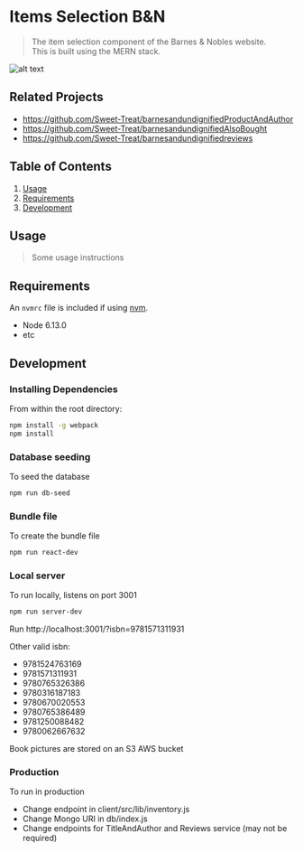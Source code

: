 # Items Selection B&N

> The item selection component of the Barnes & Nobles website.\
This is built using the MERN stack.


![alt text](https://github.com/Sweet-Treat/barnesandundignifiedItemSelection/blob/main/gif-fec.gif "Item selection app")



## Related Projects

  - https://github.com/Sweet-Treat/barnesandundignifiedProductAndAuthor
  - https://github.com/Sweet-Treat/barnesandundignifiedAlsoBought
  - https://github.com/Sweet-Treat/barnesandundignifiedreviews

## Table of Contents

1. [Usage](#Usage)
1. [Requirements](#requirements)
1. [Development](#development)

## Usage

> Some usage instructions

## Requirements

An `nvmrc` file is included if using [nvm](https://github.com/creationix/nvm).

- Node 6.13.0
- etc

## Development

### Installing Dependencies

From within the root directory:

```sh
npm install -g webpack
npm install
```
### Database seeding

To seed the database
```sh
npm run db-seed
```
### Bundle file

To create the bundle file
```sh
npm run react-dev
```
### Local server

To run locally, listens on port 3001
```sh
npm run server-dev
```
Run http://localhost:3001/?isbn=9781571311931

Other valid isbn:
- 9781524763169
- 9781571311931
- 9780765326386
- 9780316187183
- 9780670020553
- 9780765386489
- 9781250088482
- 9780062667632

Book pictures are stored on an S3 AWS bucket

### Production

To run in production
- Change endpoint in client/src/lib/inventory.js
- Change Mongo URI in db/index.js
- Change endpoints for TitleAndAuthor and Reviews service (may not be required)